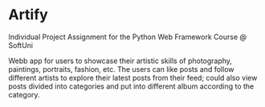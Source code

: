 # Artify
 Individual Project Assignment for the Python Web Framework Course @ SoftUni

Webb app for users to showcase their artistic skills of photography, paintings, portraits, fashion, etc. 
The users can like posts and follow different artists to explore their latest posts from their feed; could also view posts divided into categories and put into different album according to the category.

